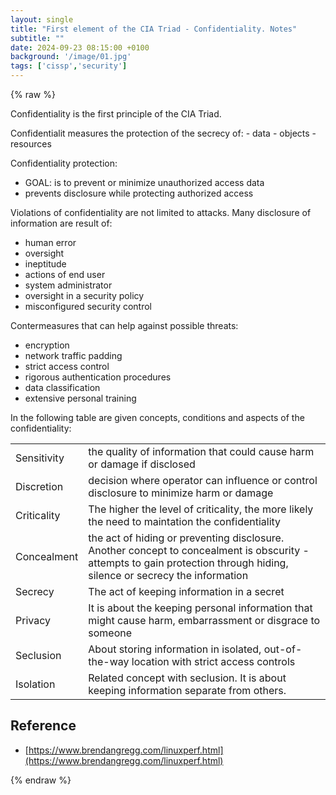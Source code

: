 ```yaml
---
layout: single
title: "First element of the CIA Triad - Confidentiality. Notes"
subtitle: ""
date: 2024-09-23 08:15:00 +0100
background: '/image/01.jpg'
tags: ['cissp','security']
---
```


{% raw %}

Confidentiality is the first principle of the CIA Triad. 

Confidentialit measures the protection of the secrecy of:
	- data
	- objects
	- resources

Confidentiality protection:
- GOAL:  is to prevent or minimize unauthorized access data
- prevents disclosure while protecting authorized access


Violations of confidentiality are not limited to attacks. Many disclosure of information are result of:
- human error
- oversight
- ineptitude
- actions of end user
- system administrator
- oversight in a security policy
- misconfigured security control


Contermeasures that can help against possible threats:
- encryption
- network traffic padding
- strict access control
- rigorous authentication procedures
- data classification
- extensive personal training


In the following table are given concepts, conditions and aspects of the confidentiality:

|             |                                                                                                                                                                          |
| ----------- | ------------------------------------------------------------------------------------------------------------------------------------------------------------------------ |
| Sensitivity | the quality of information that could cause harm or damage if disclosed                                                                                                  |
| Discretion  | decision where operator can influence or control disclosure to minimize harm or damage                                                                                   |
| Criticality | The higher the level of criticality, the more likely the need to maintation the confidentiality                                                                          |
| Concealment | the act of hiding or preventing disclosure. Another concept to concealment is obscurity - attempts to gain protection through hiding, silence or secrecy the information |
| Secrecy     | The act of keeping information in a secret                                                                                                                               |
| Privacy     | It is about the keeping personal information that might cause harm, embarrassment or disgrace to someone                                                                 |
| Seclusion   | About storing information in isolated, out-of-the-way location with strict access controls                                                                               |
| Isolation   | Related concept with seclusion. It is about keeping information separate from others.                                                                                    |


## Reference
- [https://www.brendangregg.com/linuxperf.html](https://www.brendangregg.com/linuxperf.html)

{% endraw %}